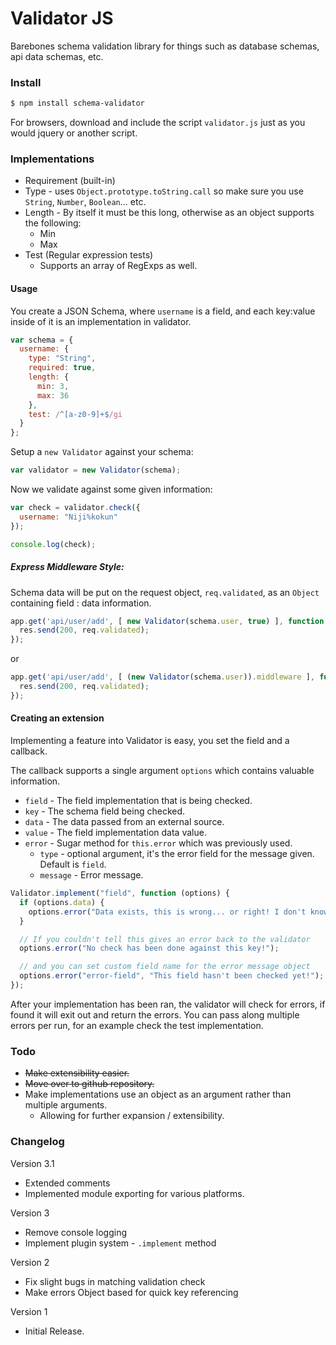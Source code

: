 # Validator JS

Barebones schema validation library for things such as database schemas, api data schemas, etc.

### Install

```bash
$ npm install schema-validator
```

For browsers, download and include the script `validator.js` just as you would jquery or another script.

### Implementations

- Requirement (built-in)
- Type - uses `Object.prototype.toString.call` so make sure you use `String`, `Number`, `Boolean`... etc.
- Length - By itself it must be this long, otherwise as an object supports the following:
  - Min
  - Max
- Test (Regular expression tests)
  - Supports an array of RegExps as well.

#### Usage

You create a JSON Schema, where `username` is a field, and each key:value inside of it is an implementation in validator.

```javascript
var schema = {
  username: {
    type: "String",
    required: true,
    length: {
      min: 3,
      max: 36
    },
    test: /^[a-z0-9]+$/gi
  }
};
```

Setup a `new Validator` against your schema:

```javascript
var validator = new Validator(schema);
```

Now we validate against some given information:

```javascript
var check = validator.check({
  username: "Niji%kokun"
});

console.log(check);
```

##### Express Middleware Style:

Schema data will be put on the request object, `req.validated`, as an `Object` containing field : data information.

```javascript
app.get('api/user/add', [ new Validator(schema.user, true) ], function (req, res) {
  res.send(200, req.validated);
});
```

or

```javascript
app.get('api/user/add', [ (new Validator(schema.user)).middleware ], function (req, res) {
  res.send(200, req.validated);
});
```

#### Creating an extension

Implementing a feature into Validator is easy, you set the field and a callback.

The callback supports a single argument `options` which contains valuable information.
  - `field` - The field implementation that is being checked.
  - `key` - The schema field being checked.
  - `data` - The data passed from an external source.
  - `value` - The field implementation data value.
  - `error` - Sugar method for `this.error` which was previously used.
    - `type` - optional argument, it's the error field for the message given. Default is `field`.
    - `message` - Error message.

```javascript
Validator.implement("field", function (options) {
  if (options.data) {
    options.error("Data exists, this is wrong... or right! I don't know!");
  }

  // If you couldn't tell this gives an error back to the validator
  options.error("No check has been done against this key!");

  // and you can set custom field name for the error message object
  options.error("error-field", "This field hasn't been checked yet!");
});
```

After your implementation has been ran, the validator will check for errors, if found it will exit out and return the errors. You can pass along multiple errors per run, for an example check the test implementation.

### Todo

- ~~Make extensibility easier.~~
- ~~Move over to github repository.~~
- Make implementations use an object as an argument rather than multiple arguments.
  - Allowing for further expansion / extensibility.

### Changelog

Version 3.1
  - Extended comments
  - Implemented module exporting for various platforms.

Version 3
  - Remove console logging
  - Implement plugin system - `.implement` method

Version 2
 - Fix slight bugs in matching validation check
 - Make errors Object based for quick key referencing

Version 1
 - Initial Release.